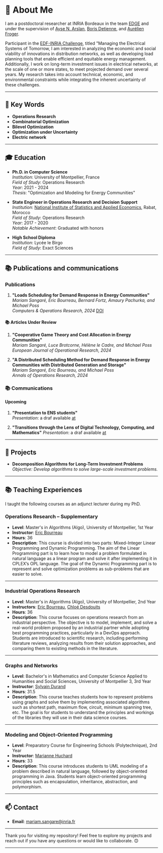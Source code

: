 # 🎯 About Me

I am a postdoctoral researcher at INRIA Bordeaux in the team [EDGE](https://edge.gitlabpages.inria.fr/) and under the supervision of [Ayse N. Arslan](https://edge.gitlabpages.inria.fr/team-members/arslan/), [Boris Detienne](https://edge.gitlabpages.inria.fr/team-members/detienne/), and [Aurélien Froger](https://edge.gitlabpages.inria.fr/team-members/froger/).

Participant in the [EDF-INRIA Challenge](https://www.inria.fr/fr/inria-edf), titled "Managing the Electrical Systems of Tomorrow, I am interested in analyzing the economic and social viability of innovations in distribution networks, as well as developing load planning tools that enable efficient and equitable energy management. Additionally, I work on long-term investment issues in electrical networks, at the scale of one or more states, to meet projected demand over several years. My research takes into account technical, economic, and environmental constraints while integrating the inherent uncertainty of these challenges.

---

## 🌱 Key Words
- **Operations Research**
- **Combinatorial Optimization**
- **Bilevel Optimization**
- **Optimization under Uncertainty**
- **Electric network**

---

## 🎓 Education

- **Ph.D. in Computer Science**  
  _Institution_: University of Montpellier, France  
  _Field of Study_: Operations Research  
  _Year_: 2021 - 2024  
  _Thesis_: "Optimization and Modeling for Energy Communities"

- **State Engineer in Operations Research and Decision Support**  
  _Institution_: [National Institute of Statistics and Applied Economics](https://insea.ac.ma/), Rabat, Morocco  
  _Field of Study_: Operations Research  
  _Year_: 2017 - 2020  
  _Notable Achievement_: Graduated with honors

- **High School Diploma**  
  _Institution_: Lycée le Birgo  
  _Field of Study_: Exact Sciences

---

## 📚 Publications and communications
### Publications 
1. **"Loads Scheduling for Demand Response in Energy Communities"**  
   _Mariam Sangaré, Eric Bourreau, Bernard Fortz, Amaury Pachurka, and Michael Poss_  
   _Computers & Operations Research, 2024_ [DOI](https://doi.org/10.1016/j.cor.2023.106358)

#### 📚 Articles Under Review

1. **"Cooperative Game Theory and Cost Allocation in Energy Communities"**  
   _Mariam Sangaré, Luce Brotcorne, Hélène le Cadre, and Michael Poss_  
   _European Journal of Operational Research, 2024_

2. **"A Distributed Scheduling Method for Demand Response in Energy Communities with Distributed Generation and Storage"**  
   _Mariam Sangaré, Eric Bourreau, and Michael Poss_  
   _Annals of Operations Research, 2024_
   
   
### 📚 Communications
#### Upcoming
1. **"Presentation to ENS students"**  
   _Presentation_: a draf available [at](https://github.com/MsangL/Docs/blob/main/slideSoutenance.pdf)
   
3. **"Transitions through the Lens of Digital Technology, Computing, and Mathematics"**
   _Presentation_: a draf available [at](https://github.com/MsangL/Docs/blob/main/slideSoutenance.pdf)
---

## 🌟 Projects

- **Decomposition Algorithms for Long-Term Investment Problems**  
  _Objective: Develop algorithms to solve large-scale investment problems._

---

## 📚 Teaching Experiences

I taught the following courses as an adjunct lecturer during my PhD.

### **Operations Research – Supplementary**
- **Level**: Master's in Algorithms (Algo), University of Montpellier, 1st Year
- **Instructor**: [Eric Bourreau](https://www.lirmm.fr/eric-bourreau/)
- **Hours**: 36
- **Description**: This course is divided into two parts: Mixed-Integer Linear Programming and Dynamic Programming. The aim of the Linear Programming part is to learn how to model a problem formulated in natural language as a linear program and solve it after implementing it in CPLEX’s OPL language. The goal of the Dynamic Programming part is to represent and solve optimization problems as sub-problems that are easier to solve.

---

### **Industrial Operations Research**
- **Level**: Master's in Algorithms (Algo), University of Montpellier, 2nd Year
- **Instructors**: [Eric Bourreau](https://www.lirmm.fr/eric-bourreau/), [Chloé Desdouits](https://www.linkedin.com/in/cdesdouits)
- **Hours**: 36
- **Description**: This course focuses on operations research from an industrial perspective. The objective is to model, implement, and solve a real-world problem proposed by an industrial partner while adopting best programming practices, particularly in a DevOps approach. Students are introduced to scientific research, including performing literature reviews, analyzing results from their solution approaches, and comparing them to existing methods in the literature.

---

### **Graphs and Networks**
- **Level**: Bachelor's in Mathematics and Computer Science Applied to Humanities and Social Sciences, University of Montpellier 3, 3rd Year
- **Instructor**: [Sylvain Durand](https://www.lirmm.fr/~sdurand/)
- **Hours**: 31.5
- **Description**: This course teaches students how to represent problems using graphs and solve them by implementing associated algorithms such as shortest path, maximum flow, circuit, minimum spanning tree, etc. The goal is for students to understand the principles and workings of the libraries they will use in their data science courses.

---

### **Modeling and Object-Oriented Programming**
- **Level**: Preparatory Course for Engineering Schools (Polytechnique), 2nd Year
- **Instructor**: [Marianne Huchard](https://marianne-huchard.fr/)
- **Hours**: 33
- **Description**: This course introduces students to UML modeling of a problem described in natural language, followed by object-oriented programming in Java. Students learn object-oriented programming principles such as encapsulation, inheritance, abstraction, and polymorphism.

---

## 📫 Contact

- **Email**: [mariam.sangare@inria.fr](mailto:mariam.sangare@inria.fr)

---

Thank you for visiting my repository! Feel free to explore my projects and reach out if you have any questions or would like to collaborate. 😊

---
